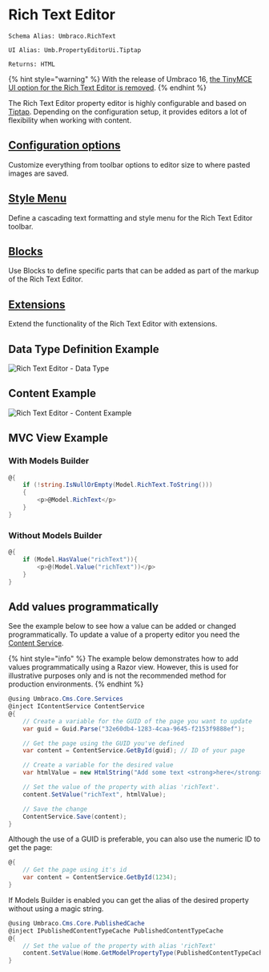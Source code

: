 # Rich Text Editor

`Schema Alias: Umbraco.RichText`

`UI Alias: Umb.PropertyEditorUi.Tiptap`

`Returns: HTML`

{% hint style="warning" %}
With the release of Umbraco 16, [the TinyMCE UI option for the Rich Text Editor is removed](../../../../setup/upgrading/version-specific/README.md#breaking-changes).
{% endhint %}

The Rich Text Editor property editor is highly configurable and based on [Tiptap](https://tiptap.dev/). Depending on the configuration setup, it provides editors a lot of flexibility when working with content.

## [Configuration options](configuration.md)

Customize everything from toolbar options to editor size to where pasted images are saved.

## [Style Menu](style-menu.md)

Define a cascading text formatting and style menu for the Rich Text Editor toolbar.

## [Blocks](blocks.md)

Use Blocks to define specific parts that can be added as part of the markup of the Rich Text Editor.

## [Extensions](extensions.md)

Extend the functionality of the Rich Text Editor with extensions.

## Data Type Definition Example

![Rich Text Editor - Data Type](images/rte-tiptap-datatypedefinition.png)

## Content Example

![Rich Text Editor - Content Example](images/rte-tiptap-contentexample.png)

## MVC View Example

### With Models Builder

```csharp
@{
    if (!string.IsNullOrEmpty(Model.RichText.ToString()))
    {
        <p>@Model.RichText</p>
    }
}
```

### Without Models Builder

```csharp
@{
    if (Model.HasValue("richText")){
        <p>@(Model.Value("richText"))</p>
    }
}
```

## Add values programmatically

See the example below to see how a value can be added or changed programmatically. To update a value of a property editor you need the [Content Service](https://apidocs.umbraco.com/v15/csharp/api/Umbraco.Cms.Core.Services.ContentService.html).

{% hint style="info" %}
The example below demonstrates how to add values programmatically using a Razor view. However, this is used for illustrative purposes only and is not the recommended method for production environments.
{% endhint %}

```csharp
@using Umbraco.Cms.Core.Services
@inject IContentService ContentService
@{
    // Create a variable for the GUID of the page you want to update
    var guid = Guid.Parse("32e60db4-1283-4caa-9645-f2153f9888ef");

    // Get the page using the GUID you've defined
    var content = ContentService.GetById(guid); // ID of your page

    // Create a variable for the desired value
    var htmlValue = new HtmlString("Add some text <strong>here</strong>");

    // Set the value of the property with alias 'richText'.
    content.SetValue("richText", htmlValue);

    // Save the change
    ContentService.Save(content);
}
```

Although the use of a GUID is preferable, you can also use the numeric ID to get the page:

```csharp
@{
    // Get the page using it's id
    var content = ContentService.GetById(1234);
}
```

If Models Builder is enabled you can get the alias of the desired property without using a magic string.

```csharp
@using Umbraco.Cms.Core.PublishedCache
@inject IPublishedContentTypeCache PublishedContentTypeCache
@{
    // Set the value of the property with alias 'richText'
    content.SetValue(Home.GetModelPropertyType(PublishedContentTypeCache, x => x.RichText).Alias, htmlValue);
}
```
